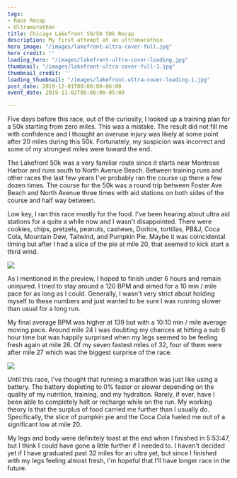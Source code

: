 ```yaml
---
tags:
- Race Recap
- Ultramarathon
title: Chicago Lakefront 50/50 50k Recap
description: My first attempt at an ultramarathon
hero_image: "/images/lakefront-ultra-cover-full.jpg"
hero_credit: ''
loading_hero: "/images/lakefront-ultra-cover-loading.jpg"
thumbnail: "/images/lakefront-ultra-cover-full-1.jpg"
thumbnail_credit: ''
loading_thumbnail: "/images/lakefront-ultra-cover-loading-1.jpg"
post_date: 2019-12-01T00:00:00-06:00
event_date: 2019-11-02T00:00:00-05:00

---
```

Five days before this race, out of the curiosity, I looked up a training plan for a 50k starting from zero miles. This was a mistake. The result did not fill me with confidence and I thought an overuse injury was likely at some point after 20 miles during this 50k. Fortunately, my suspicion was incorrect and some of my strongest miles were toward the end.

The Lakefront 50k was a very familiar route since it starts near Montrose Harbor and runs south to North Avenue Beach. Between training runs and other races the last few years I've probably ran the course up there a few dozen times. The course for the 50k was a round trip between Foster Ave Beach and North Avenue three times with aid stations on both sides of the course and half way between.

Low key, I ran this race mostly for the food. I've been hearing about ultra aid stations for a quite a while now and I wasn't disappointed. There were cookies, chips, pretzels, peanuts, cashews, Doritos, tortillas, PB&J, Coca Cola, Mountain Dew, Tailwind, and Pumpkin Pie. Maybe it was coincidental timing but after I had a slice of the pie at mile 20, that seemed to kick start a third wind.

![](/images/ultra-aid-stations-large.jpg)

As I mentioned in the preview, I hoped to finish under 6 hours and remain uninjured. I tried to stay around a 120 BPM and aimed for a 10 min / mile pace for as long as I could. Generally, I wasn't very strict about holding myself to these numbers and just wanted to be sure I was running slower than usual for a long run.

My final average BPM was higher at 139 but with a 10:10 min / mile average moving pace. Around mile 24 I was doubting my chances at hitting a sub 6 hour time but was happily surprised when my legs seemed to be feeling fresh again at mile 26. Of my seven fastest miles of 32, four of them were after mile 27 which was the biggest surprise of the race.

![](/images/chicago-ultra.gif)

Until this race, I've thought that running a marathon was just like using a battery. The battery depleting to 0% faster or slower depending on the quality of my nutrition, training, and my hydration. Rarely, if ever, have I been able to completely halt or recharge while on the run. My working theory is that the surplus of food carried me further than I usually do. Specifically, the slice of pumpkin pie and the Coca Cola fueled me out of a significant low at mile 20.

My legs and body were definitely toast at the end when I finished in 5:53:47, but I think I could have gone a little further if I needed to. I haven't decided yet if I have graduated past 32 miles for an ultra yet, but since I finished with my legs feeling almost fresh, I'm hopeful that I'll have longer race in the future.
